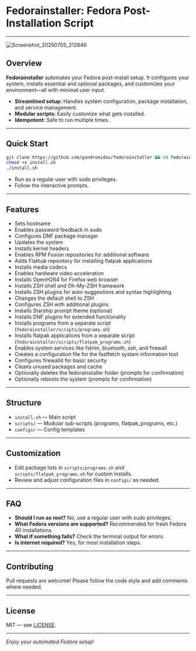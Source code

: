 # Fedorainstaller: Fedora Post-Installation Script

---

![Screenshot_20250705_212646](https://github.com/user-attachments/assets/97d9fa08-1d63-403d-bed5-1b5429ad7783)

## Overview

**Fedorainstaller** automates your Fedora post-install setup. It configures your system, installs essential and optional packages, and customizes your environment—all with minimal user input.

- **Streamlined setup:** Handles system configuration, package installation, and service management.
- **Modular scripts:** Easily customize what gets installed.
- **Idempotent:** Safe to run multiple times.

---

## Quick Start

```bash
git clone https://github.com/gandromidas/fedorainstaller && cd fedorainstaller
chmod +x install.sh
./install.sh
```

- Run as a regular user with sudo privileges.
- Follow the interactive prompts.

---

## Features

- Sets hostname
- Enables password feedback in sudo
- Configures DNF package manager
- Updates the system
- Installs kernel headers
- Enables RPM Fusion repositories for additional software
- Adds Flathub repository for installing flatpak applications
- Installs media codecs
- Enables hardware video acceleration
- Installs OpenH264 for Firefox web browser
- Installs ZSH shell and Oh-My-ZSH framework
- Installs ZSH plugins for auto-suggestions and syntax highlighting
- Changes the default shell to ZSH
- Configures ZSH with additional plugins
- Installs Starship prompt theme (optional)
- Installs DNF plugins for extended functionality
- Installs programs from a separate script (`fedorainstaller/scripts/programs.sh`)
- Installs flatpak applications from a separate script (`fedorainstaller/scripts/flatpak_programs.sh`)
- Enables system services like fstrim, bluetooth, ssh, and firewall
- Creates a configuration file for the fastfetch system information tool
- Configures firewalld for basic security
- Cleans unused packages and cache
- Optionally deletes the fedorainstaller folder (prompts for confirmation)
- Optionally reboots the system (prompts for confirmation)

---

## Structure

- `install.sh` — Main script
- `scripts/` — Modular sub-scripts (programs, flatpak_programs, etc.)
- `configs/` — Config templates

---

## Customization

- Edit package lists in `scripts/programs.sh` and `scripts/flatpak_programs.sh` for custom installs.
- Review and adjust configuration files in `configs/` as needed.

---

## FAQ

- **Should I run as root?** No, use a regular user with sudo privileges.
- **What Fedora versions are supported?** Recommended for fresh Fedora 40 installations.
- **What if something fails?** Check the terminal output for errors.
- **Is internet required?** Yes, for most installation steps.

---

## Contributing

Pull requests are welcome! Please follow the code style and add comments where needed.

---

## License

MIT — see [LICENSE](LICENSE).

---

_Enjoy your automated Fedora setup!_

